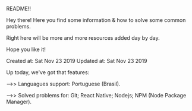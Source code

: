 README!!

Hey there!
Here you find some information & how to solve some common problems.

Right here will be more and more resources added day by day.

Hope you like it!

Created at: Sat Nov 23 2019
Updated at: Sat Nov 23 2019

Up today, we've got that features:

-->> Languagues support: Portuguese (Brasil).

-->> Solved problems for: Git; React Native; Nodejs; NPM (Node Package Manager).
